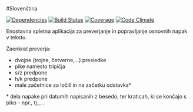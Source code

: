 #Slovenština

[![Dependencies](http://allthebadges.io/mrfoto/slovenstina/gemnasium.png)](http://allthebadges.io/mrfoto/slovenstina/gemnasium)
[![Build Status](http://allthebadges.io/mrfoto/slovenstina/travis.png)](http://allthebadges.io/mrfoto/slovenstina/travis)
[![Coverage](http://allthebadges.io/mrfoto/slovenstina/coveralls.png)](http://allthebadges.io/mrfoto/slovenstina/coveralls)
[![Code Climate](http://allthebadges.io/mrfoto/slovenstina/code_climate.png)](http://allthebadges.io/mrfoto/slovenstina/code_climate)

Enostavna spletna aplikacija za preverjanje in popravljanje osnovnih napak v tekstu.

Zaenkrat preverja:
- dvojne (trojne, četverne,…) presledke
- pike namesto tripičja
- s/z predpone
- h/k predpone
- male začetnice za ločili in na začetku odstavka\*


\* dela napake pri datumih napisanih z besedo, ter kraticah, ki se končajo s piko - npr., tj.,…
